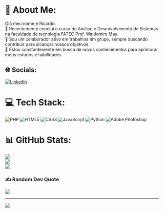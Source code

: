 # 💫 About Me:
Olá meu nome é Ricardo.<br>🔭 Recentemente concluí o curso de Análise e Desenvolvimento de Sistemas na faculdade de tecnologia FATEC Prof. Waldomiro May.<br>👯 Sou um colaborador ativo em trabalhos em grupo, sempre buscando contribuir para alcançar nossos objetivos.<br>🌱 Estou constantemente em busca de novos conhecimentos para aprimorar meus estudos e habilidades.<br>


## 🌐 Socials:
[![LinkedIn](https://img.shields.io/badge/LinkedIn-%230077B5.svg?logo=linkedin&logoColor=white)](https://linkedin.com/in/https://www.linkedin.com/in/ricardo-carvalho-533180120/) 

# 💻 Tech Stack:
![PHP](https://img.shields.io/badge/php-%23777BB4.svg?style=for-the-badge&logo=php&logoColor=white) ![HTML5](https://img.shields.io/badge/html5-%23E34F26.svg?style=for-the-badge&logo=html5&logoColor=white) ![CSS3](https://img.shields.io/badge/css3-%231572B6.svg?style=for-the-badge&logo=css3&logoColor=white) ![JavaScript](https://img.shields.io/badge/javascript-%23323330.svg?style=for-the-badge&logo=javascript&logoColor=%23F7DF1E) ![Python](https://img.shields.io/badge/python-3670A0?style=for-the-badge&logo=python&logoColor=ffdd54) ![Adobe Photoshop](https://img.shields.io/badge/adobephotoshop-%2331A8FF.svg?style=for-the-badge&logo=adobephotoshop&logoColor=white)
# 📊 GitHub Stats:
![](https://github-readme-stats.vercel.app/api?username=xXRicardoX&theme=tokyonight&hide_border=false&include_all_commits=true&count_private=true)<br/>
![](https://github-readme-streak-stats.herokuapp.com/?user=xXRicardoX&theme=tokyonight&hide_border=false)<br/>
![](https://github-readme-stats.vercel.app/api/top-langs/?username=xXRicardoX&theme=tokyonight&hide_border=false&include_all_commits=true&count_private=true&layout=compact)

### ✍️ Random Dev Quote
![](https://quotes-github-readme.vercel.app/api?type=horizontal&theme=radical)

---
[![](https://visitcount.itsvg.in/api?id=xXRicardoX&icon=1&color=0)](https://visitcount.itsvg.in)

<!-- Proudly created with GPRM ( https://gprm.itsvg.in ) -->
